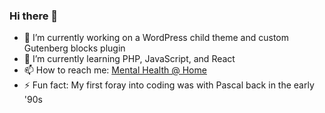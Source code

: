 ### Hi there 👋

- 🔭 I’m currently working on a WordPress child theme and custom Gutenberg blocks plugin
- 🌱 I’m currently learning PHP, JavaScript, and React
- 📫 How to reach me: [Mental Health @ Home](https://mentalhealthathome.org/about/contact/)
- ⚡ Fun fact: My first foray into coding was with Pascal back in the early '90s
